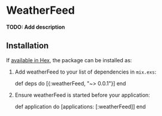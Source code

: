 # WeatherFeed

**TODO: Add description**

## Installation

If [available in Hex](https://hex.pm/docs/publish), the package can be installed as:

  1. Add weatherFeed to your list of dependencies in `mix.exs`:

        def deps do
          [{:weatherFeed, "~> 0.0.1"}]
        end

  2. Ensure weatherFeed is started before your application:

        def application do
          [applications: [:weatherFeed]]
        end

